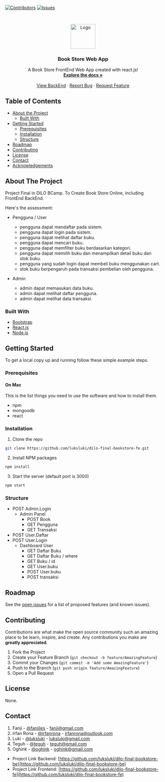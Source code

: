 [![Contributors][contributors-shield]][contributors-url]
[![Issues][issues-shield]][issues-url]



<!-- PROJECT LOGO -->
<br />
<p align="center">
  <a href="https://github.com/luksluki/dilo-final-bookstore-fe">
    <img src="https://via.placeholder.com/80" alt="Logo" width="80" height="80">
  </a>

  <h3 align="center">Book Store Web App</h3>

  <p align="center">
    A Book Store FrontEnd Web App created with react.js!
    <br />
    <a href="#"><strong>Explore the docs »</strong></a>
    <br />
    <br />
    <a href="https://github.com/luksluki/dilo-final-bookstore-be">View BackEnd</a>
    ·
    <a href="https://github.com/luksluki/dilo-final-bookstore-fe/issues">Report Bug</a>
    ·
    <a href="https://github.com/luksluki/dilo-final-bookstore-fe/issues">Request Feature</a>
  </p>
</p>



<!-- TABLE OF CONTENTS -->
## Table of Contents

* [About the Project](#about-the-project)
  * [Built With](#built-with)
* [Getting Started](#getting-started)
  * [Prerequisites](#prerequisites)
  * [Installation](#installation)
  * [Structure](#structure)
* [Roadmap](#roadmap)
* [Contributing](#contributing)
* [License](#license)
* [Contact](#contact)
* [Acknowledgements](#acknowledgements)



<!-- ABOUT THE PROJECT -->
## About The Project

Project Final in DILO BCamp.
To Create Book Store Online, including FrontEnd BackEnd.

Here's the assessment:
+ Pengguna / User
    - pengguna dapat mendaftar pada sistem.
    - pengguna dapat login pada sistem.
    - pengguna dapat melihat daftar buku.
    - pengguna dapat mencari buku.
    - pengguna dapat memfilter buku berdasarkan kategori.
    - pengguna dapat memilih buku dan menampilkan detail buku dan stok buku.
    - pengguna yang sudah login dapat membeli buku menggunakan cart.
    - stok buku berpengaruh pada transaksi pembelian oleh pengguna.

+ Admin
    - admin dapat memasukan data buku.
    - admin dapat melihat daftar pengguna.
    - admin dapat melihat data transaksi.

### Built With
* [Bootstrap](https://getbootstrap.com)
* [React.js](https://reactjs.org)
* [Node.js](https://nodejs.org)



<!-- GETTING STARTED -->
## Getting Started

To get a local copy up and running follow these simple example steps.

### Prerequisites
#### On Mac
This is the list things you need to use the software and how to install them.
* npm
* mongoodb
* react

### Installation

1. Clone the repo
```sh
git clone https://github.com/luksluki/dilo-final-bookstore-fe.git
```
2. Install NPM packages
```sh
npm install
```
3. Start the server (default port is 3000)
```sh
npm start
```

### Structure
- POST Admin.Login
    - Admin Panel
        - POST Book
        - GET Pengguna
        - GET Transaksi
- POST User.Daftar
- POST User.Login
    - Dashboard User
        - GET Daftar Buku
        - GET Daftar Buku / where
        - GET Buku / id
        - GET User.buku
        - POST User.buku
        - POST transaksi

<!-- ROADMAP -->
## Roadmap

See the [open issues](https://github.com/luksluki/dilo-final-bookstore-fe/issues) for a list of proposed features (and known issues).



<!-- CONTRIBUTING -->
## Contributing

Contributions are what make the open source community such an amazing place to be learn, inspire, and create. Any contributions you make are **greatly appreciated**.

1. Fork the Project
2. Create your Feature Branch (`git checkout -b feature/AmazingFeature`)
3. Commit your Changes (`git commit -m 'Add some AmazingFeature'`)
4. Push to the Branch (`git push origin feature/AmazingFeature`)
5. Open a Pull Request



<!-- LICENSE -->
## License

None.



<!-- CONTACT -->
## Contact

1. Fanji - [@fanjiles](https://t.me/fanji) - fanji@gmail.com
2. Irfan Rona - [@irfanrona](https://t.me/irfanrona) - irfanrona@outlook.com
3. Luki - [@luksluki](https://t.me/luki) - luksluki@gmail.com
4. Teguh - [@teguh](https://t.me/teguh) - teguh@gmail.com
5. Oghink - [@oghink](https://t.me/oghink) - oghink@gmail.com

- Project Link Backend: [https://github.com/luksluki/dilo-final-bookstore-be](https://github.com/luksluki/dilo-final-bookstore-be)
- Project Link Frontend: [https://github.com/luksluki/dilo-final-bookstore-fe](https://github.com/luksluki/dilo-final-bookstore-fe)





<!-- MARKDOWN LINKS & IMAGES -->
[contributors-shield]: https://img.shields.io/badge/Contributors-5-green
[contributors-url]: https://github.com/luksluki/dilo-final-bookstore-fe/graphs/contributors
[issues-shield]: https://img.shields.io/badge/Issues-0%20Open-green
[issues-url]: https://github.com/luksluki/dilo-final-bookstore-fe/issues